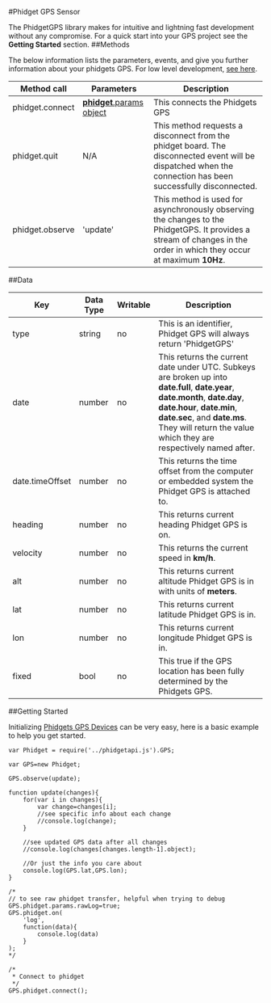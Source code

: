 #Phidget GPS Sensor

The PhidgetGPS library makes for intuitive and lightning fast development without any compromise. For a quick start into your GPS project see the __Getting Started__ section.
##Methods

The below information lists the parameters, events, and give you further information about your phidgets GPS. For low level development, [see here](https://github.com/RIAEvangelist/node-phidget-API/blob/master/docs/Phidget.md#connecting--phidgetparams).

|Method call|Parameters|Description|
|---|---|---|
|phidget.connect|[__phidget__.params object](https://github.com/RIAEvangelist/node-phidget-API/blob/master/docs/Phidget.md#connecting--phidgetparams)|This connects the Phidgets GPS |
|phidget.quit|N/A |This method requests a disconnect from the phidget board.  The disconnected event will be dispatched when the connection has been successfully disconnected. |
|phidget.observe|'update'|This method is used for asynchronously observing the changes to the PhidgetGPS. It provides a stream of changes in the order in which they occur at maximum __10Hz__. |

##Data

|Key|Data Type|Writable|Description|
|---|---|---|---|
|type|string|no|This is an identifier, Phidget GPS will always return 'PhidgetGPS'|
|date|number|no|This returns the current date under UTC. Subkeys are broken up into __date.full__, __date.year__, __date.month__, __date.day__, __date.hour__, __date.min__, __date.sec__, and __date.ms__. They will return the value which they are respectively named after.|
|date.timeOffset|number|no|This returns the time offset from the computer or embedded system the Phidget GPS is attached to. |
|heading|number|no|This returns current heading Phidget GPS is on.|
|velocity|number|no|This returns the current speed in __km/h__. |
|alt|number|no|This returns current altitude Phidget GPS is in with units of __meters__.|
|lat|number|no|This returns current latitude Phidget GPS is in.|
|lon|number|no|This returns current longitude Phidget GPS is in.|
|fixed|bool|no|This true if the GPS location has been fully determined by the Phidgets GPS.|

##Getting Started

Initializing [Phidgets GPS Devices](http://www.phidgets.com/products.php?category=5) can be very easy, here is a basic example to help you get started. 

    var Phidget = require('../phidgetapi.js').GPS;

    var GPS=new Phidget;

    GPS.observe(update);

    function update(changes){
        for(var i in changes){
            var change=changes[i];
            //see specific info about each change
            //console.log(change);
        }

        //see updated GPS data after all changes
        //console.log(changes[changes.length-1].object);

        //Or just the info you care about
        console.log(GPS.lat,GPS.lon);
    }

    /*
    // to see raw phidget transfer, helpful when trying to debug
    GPS.phidget.params.rawLog=true;
    GPS.phidget.on(
        'log',
        function(data){
            console.log(data)
        }
    );
    */

    /*
     * Connect to phidget 
     */
    GPS.phidget.connect();